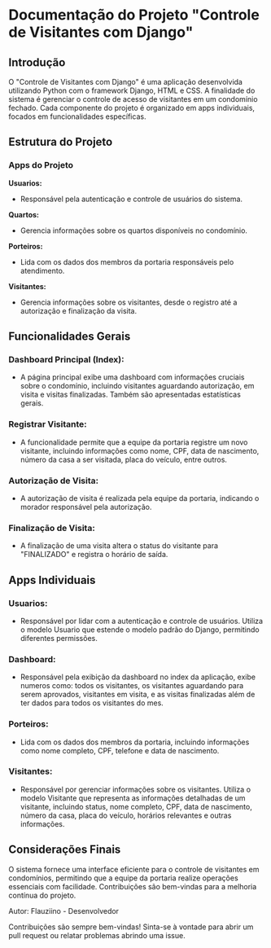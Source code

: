 # Documentação do Projeto "Controle de Visitantes com Django"

## Introdução

O "Controle de Visitantes com Django" é uma aplicação desenvolvida utilizando Python com o framework Django, HTML e CSS. A finalidade do sistema é gerenciar o controle de acesso de visitantes em um condomínio fechado. Cada componente do projeto é organizado em apps individuais, focados em funcionalidades específicas.

## Estrutura do Projeto

### Apps do Projeto

**Usuarios:**

+ Responsável pela autenticação e controle de usuários do sistema.

**Quartos:**

+ Gerencia informações sobre os quartos disponíveis no condomínio.

**Porteiros:**

+ Lida com os dados dos membros da portaria responsáveis pelo atendimento.

**Visitantes:**

+ Gerencia informações sobre os visitantes, desde o registro até a autorização e finalização da visita.

## Funcionalidades Gerais

### Dashboard Principal (Index):

+ A página principal exibe uma dashboard com informações cruciais sobre o condomínio, incluindo visitantes aguardando autorização, em visita e visitas finalizadas. Também são apresentadas estatísticas gerais.

### Registrar Visitante:

+ A funcionalidade permite que a equipe da portaria registre um novo visitante, incluindo informações como nome, CPF, data de nascimento, número da casa a ser visitada, placa do veículo, entre outros.

### Autorização de Visita:

+ A autorização de visita é realizada pela equipe da portaria, indicando o morador responsável pela autorização.
### Finalização de Visita:

+ A finalização de uma visita altera o status do visitante para "FINALIZADO" e registra o horário de saída.

## Apps Individuais

### Usuarios:

+ Responsável por lidar com a autenticação e controle de usuários. Utiliza o modelo Usuario que estende o modelo padrão do Django, permitindo diferentes permissões.

### Dashboard:

+ Responsável pela exibição da dashboard no index da aplicação, exibe numeros como: todos os visitantes, os visitantes aguardando para serem aprovados, visitantes em visita, e as visitas finalizadas além de ter dados para todos os visitantes do mes.
### Porteiros:

+ Lida com os dados dos membros da portaria, incluindo informações como nome completo, CPF, telefone e data de nascimento.
### Visitantes:

+ Responsável por gerenciar informações sobre os visitantes. Utiliza o modelo Visitante que representa as informações detalhadas de um visitante, incluindo status, nome completo, CPF, data de nascimento, número da casa, placa do veículo, horários relevantes e outras informações.
## Considerações Finais

O sistema fornece uma interface eficiente para o controle de visitantes em condomínios, permitindo que a equipe da portaria realize operações essenciais com facilidade. Contribuições são bem-vindas para a melhoria contínua do projeto.

Autor: Flauziino - Desenvolvedor

Contribuições são sempre bem-vindas! Sinta-se à vontade para abrir um pull request ou relatar problemas abrindo uma issue.